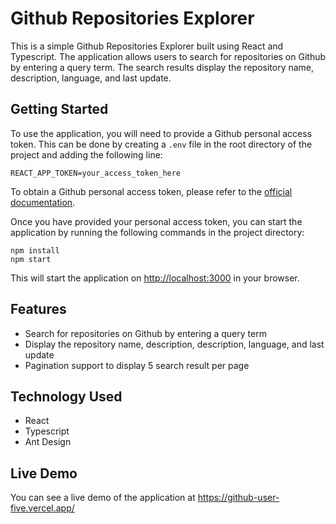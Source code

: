 # Github Repositories Explorer

This is a simple Github Repositories Explorer built using React and Typescript. The application allows users to search for repositories on Github by entering a query term. The search results display the repository name, description, language, and last update.

## Getting Started

To use the application, you will need to provide a Github personal access token. This can be done by creating a `.env` file in the root directory of the project and adding the following line:

```
REACT_APP_TOKEN=your_access_token_here
```

To obtain a Github personal access token, please refer to the [official documentation](https://docs.github.com/en/authentication/keeping-your-account-and-data-secure/creating-a-personal-access-token).

Once you have provided your personal access token, you can start the application by running the following commands in the project directory:

```
npm install
npm start
```

This will start the application on [http://localhost:3000](http://localhost:3000) in your browser.

## Features

- Search for repositories on Github by entering a query term
- Display the repository name, description, description, language, and last update
- Pagination support to display 5 search result per page

## Technology Used

- React
- Typescript
- Ant Design

## Live Demo

You can see a live demo of the application at https://github-user-five.vercel.app/

